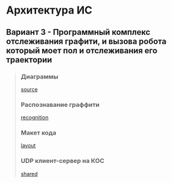 # Архитектура ИС
## Вариант 3 - Программный комплекс отслеживания графити, и вызова робота который моет пол и отслеживания его траектории 

> ### Диаграммы
> [source](https://github.com/an1mebit/ArchitecturyIS/tree/main/source)
> ### Распознавание граффити
> [recognition](https://github.com/an1mebit/ArchitecturyIS/tree/main/recognition)
> ### Макет кода
> [layout](https://github.com/an1mebit/ArchitecturyIS/tree/main/layout)
> ### UDP клиент-сервер на КОС
> [shared](https://github.com/an1mebit/ArchitecturyIS/tree/main/shared)
